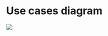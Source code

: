 # Use cases diagram

![](https://www.plantuml.com/plantuml/png/VP11JiD034NtEOMNTD4he8O8a5X0nGtS6IUnEcCZZmUfeDuTjO68jfJrVy_w_glYQ5vpQXBr3gvWF8mEaOs2iqg3mTMWZPcbUSEmnO7W0JEd7NmsC0MmNDx2pIiDN9piErwSfcsCq8sS8hW2NcVMQ2J-7rGA3m9tADis1Aq_y2J-3RVLrVW3VMILvvetP9CqNxamkn5bVlMKsyz3jC7vdVrYYiu8_H1ZfCoXqsg55bVcce-mW8y4PLUSyXdzf2o0AK5_ACHKZlrbbY_ngzbzSTmaBYDWFiwd_UzBKoz3PvKpyv6439rWZRjCuYyMoGhqQgTLzisA9DQSlW00)
